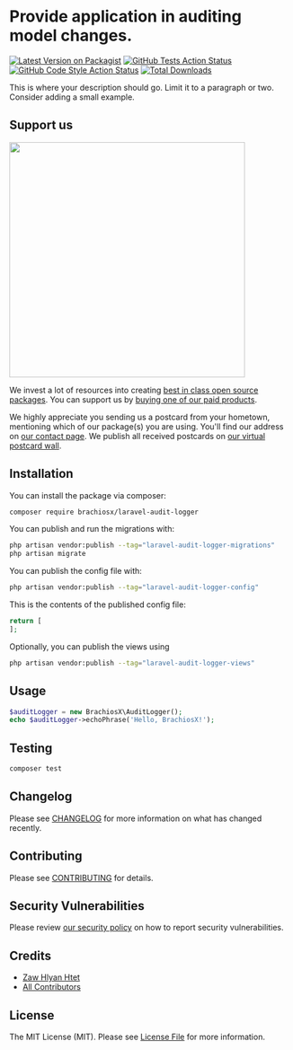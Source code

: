 # Provide application in auditing model changes.

[![Latest Version on Packagist](https://img.shields.io/packagist/v/brachiosx/laravel-audit-logger.svg?style=flat-square)](https://packagist.org/packages/brachiosx/laravel-audit-logger)
[![GitHub Tests Action Status](https://img.shields.io/github/workflow/status/brachiosx/laravel-audit-logger/run-tests?label=tests)](https://github.com/brachiosx/laravel-audit-logger/actions?query=workflow%3Arun-tests+branch%3Amain)
[![GitHub Code Style Action Status](https://img.shields.io/github/workflow/status/brachiosx/laravel-audit-logger/Fix%20PHP%20code%20style%20issues?label=code%20style)](https://github.com/brachiosx/laravel-audit-logger/actions?query=workflow%3A"Fix+PHP+code+style+issues"+branch%3Amain)
[![Total Downloads](https://img.shields.io/packagist/dt/brachiosx/laravel-audit-logger.svg?style=flat-square)](https://packagist.org/packages/brachiosx/laravel-audit-logger)

This is where your description should go. Limit it to a paragraph or two. Consider adding a small example.

## Support us

[<img src="https://github-ads.s3.eu-central-1.amazonaws.com/laravel-audit-logger.jpg?t=1" width="419px" />](https://spatie.be/github-ad-click/laravel-audit-logger)

We invest a lot of resources into creating [best in class open source packages](https://spatie.be/open-source). You can support us by [buying one of our paid products](https://spatie.be/open-source/support-us).

We highly appreciate you sending us a postcard from your hometown, mentioning which of our package(s) you are using. You'll find our address on [our contact page](https://spatie.be/about-us). We publish all received postcards on [our virtual postcard wall](https://spatie.be/open-source/postcards).

## Installation

You can install the package via composer:

```bash
composer require brachiosx/laravel-audit-logger
```

You can publish and run the migrations with:

```bash
php artisan vendor:publish --tag="laravel-audit-logger-migrations"
php artisan migrate
```

You can publish the config file with:

```bash
php artisan vendor:publish --tag="laravel-audit-logger-config"
```

This is the contents of the published config file:

```php
return [
];
```

Optionally, you can publish the views using

```bash
php artisan vendor:publish --tag="laravel-audit-logger-views"
```

## Usage

```php
$auditLogger = new BrachiosX\AuditLogger();
echo $auditLogger->echoPhrase('Hello, BrachiosX!');
```

## Testing

```bash
composer test
```

## Changelog

Please see [CHANGELOG](CHANGELOG.md) for more information on what has changed recently.

## Contributing

Please see [CONTRIBUTING](CONTRIBUTING.md) for details.

## Security Vulnerabilities

Please review [our security policy](../../security/policy) on how to report security vulnerabilities.

## Credits

- [Zaw Hlyan Htet](https://github.com/zest97)
- [All Contributors](../../contributors)

## License

The MIT License (MIT). Please see [License File](LICENSE.md) for more information.
